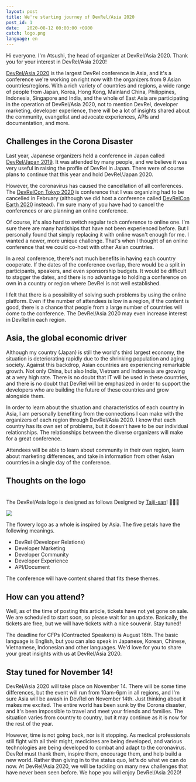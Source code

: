 ```yaml
---
layout: post
title: We're starting journey of DevRel/Asia 2020
post_id: 1
date:   2020-08-12 00:00:00 +0900
catch: logo.png
language: en
---
```


Hi everyone. I'm Atsushi, the head of organizer at DevRel/Asia 2020. Thank you for your interest in DevRel/Asia 2020!

[DevRel/Asia 2020](https://devrel.dev/asia-2020/) is the largest DevRel conference in Asia, and it's a conference we're working on right now with the organizers from 9 Asian countries/regions. With a rich variety of countries and regions, a wide range of people from Japan, Korea, Hong Kong, Mainland China, Philippines, Indonesia, Singapore and India, and the whole of East Asia are participating in the operation of DevRel/Asia 2020, not to mention DevRel, developer marketing, developer experience, there will be a lot of insights shared about the community, evangelist and advocate experiences, APIs and documentation, and more.

<!--more-->

## Challenges in the Corona Disaster

Last year, Japanese organizers held a conference in Japan called [DevRel/Japan 2019](https://devrel.tokyo/japan-2019/). It was attended by many people, and we believe it was very useful in raising the profile of DevRel in Japan. There were of course plans to continue that this year and hold DevRel/Japan 2020.

However, the coronavirus has caused the cancellation of all conferences. The [DevRelCon Tokyo 2020](https://tokyo-2020.devrel.net/) is conference that I was organizing had to be cancelled in February (although we did host a conference called [DevRelCon Earth 2020](https://2020.devrel.net/) instead). I'm sure many of you have had to cancel the conferences or are planning an online conference.

Of course, it's also hard to switch regular tech conference to online one. I'm sure there are many hardships that have not been experienced before. But I personally found that simply replacing it with online wasn't enough for me. I wanted a newer, more unique challenge. That's when I thought of an online conference that we could co-host with other Asian countries.

In a real conference, there's not much benefits in having each country cooperate. If the dates of the conference overlap, there would be a split in participants, speakers, and even sponsorship budgets. It would be difficult to stagger the dates, and there is no advantage to holding a conference on own in a country or region where DevRel is not well established.

I felt that there is a possibility of solving such problems by using the online platform. Even if the number of attendees is low in a region, if the content is good, there is a chance that people from a large number of countries will come to the conference. The DevRel/Asia 2020 may even increase interest in DevRel in each region.

## Asia, the global economic driver

Although my country (Japan) is still the world's third largest economy, the situation is deteriorating rapidly due to the shrinking population and aging society. Against this backdrop, Asian countries are experiencing remarkable growth. Not only China, but also India, Vietnam and Indonesia are growing at a very high rate. There is no doubt that IT will be used in these countries, and there is no doubt that DevRel will be emphasized in order to support the developers who are building the future of these countries and grow alongside them.

In order to learn about the situation and characteristics of each country in Asia, I am personally benefiting from the connections I can make with the organizers of each region through DevRel/Asia 2020. I know that each country has its own set of problems, but it doesn't have to be our individual relationships. The relationships between the diverse organizers will make for a great conference.

Attendees will be able to learn about community in their own region, learn about marketing differences, and take in information from other Asian countries in a single day of the conference.

## Thoughts on the logo
　  
The DevRel/Asia logo is designed as follows Designed by [Taiji-san](https://twitter.com/taiponrock)! 🎉🎉🎉

![](/asia-2020/assets/images/logo/logo.png)

The flowery logo as a whole is inspired by Asia. The five petals have the following meanings.

- DevRel (Developer Relations)
- Developer Marketing
- Developer Community
- Developer Experience
- API/Document

The conference will have content shared that fits these themes.

## How can you attend?

Well, as of the time of posting this article, tickets have not yet gone on sale. We are scheduled to start soon, so please wait for an update. Basically, the tickets are free, but we will have tickets with a nice souvenir. Stay tuned!

The deadline for CFPs (Contracted Speakers) is August 16th. The basic language is English, but you can also speak in Japanese, Korean, Chinese, Vietnamese, Indonesian and other languages. We'd love for you to share your great insights with us at DevRel/Asia 2020.

## Stay tuned for November 14!

DevRel/Asia 2020 will take place on November 14. There will be some time differences, but the event will run from 10am-6pm in all regions, and I'm sure Asia will be awash in DevRel on November 14th. Just thinking about it makes me excited. The entire world has been sunk by the Corona disaster, and it's been impossible to travel and meet  your friends and families. The situation varies from country to country, but it may continue as it is now for the rest of the year.

However, time is not going back, nor is it stopping. As medical professionals still fight with all their might, medicines are being developed, and various technologies are being developed to combat and adapt to the coronavirus. DevRel must thank them, inspire them, encourage them, and help build a new world. Rather than giving in to the status quo, let's do what we can do now. At DevRel/Asia 2020, we will be tackling on many new challenges that have never been seen before. We hope you will enjoy DevRel/Asia 2020!
